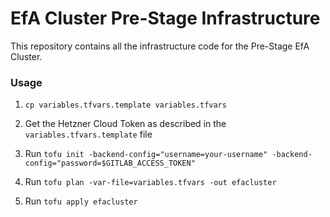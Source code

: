 # EfA Cluster Pre-Stage Infrastructure

This repository contains all the infrastructure code for the Pre-Stage EfA Cluster.

### Usage

1. `cp variables.tfvars.template variables.tfvars`

2. Get the Hetzner Cloud Token as described in the `variables.tfvars.template` file

3. Run `tofu init -backend-config="username=your-username" -backend-config="password=$GITLAB_ACCESS_TOKEN"`

4. Run `tofu plan -var-file=variables.tfvars -out efacluster`

5. Run `tofu apply efacluster`
